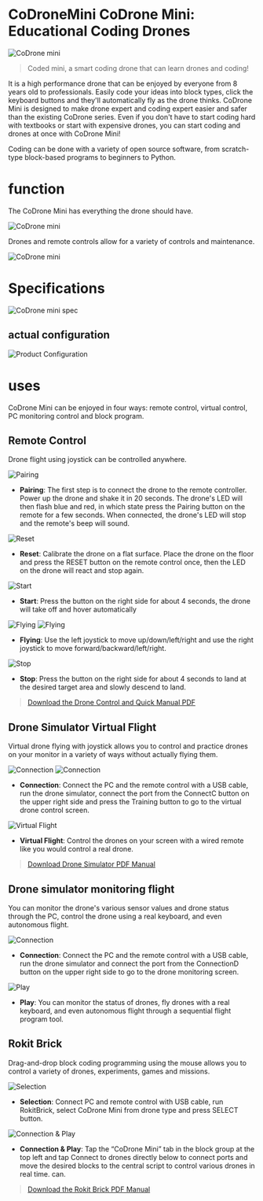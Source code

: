 # CoDroneMini CoDrone Mini: Educational Coding Drones

![CoDrone mini](./img/0001.png)

> Coded mini, a smart coding drone that can learn drones and coding!

It is a high performance drone that can be enjoyed by everyone from 8 years old to professionals. Easily code your ideas into block types, click the keyboard buttons and they'll automatically fly as the drone thinks. CoDrone Mini is designed to make drone expert and coding expert easier and safer than the existing CoDrone series. Even if you don't have to start coding hard with textbooks or start with expensive drones, you can start coding and drones at once with CoDrone Mini!

Coding can be done with a variety of open source software, from scratch-type block-based programs to beginners to Python.

# function

The CoDrone Mini has everything the drone should have.

![CoDrone mini](./img/0002.png)

Drones and remote controls allow for a variety of controls and maintenance.

![CoDrone mini](./img/0003.png)
  

# Specifications
![CoDrone mini spec](./img/0004_.png)


## actual configuration
![Product Configuration](./img/0005.png)

# uses

CoDrone Mini can be enjoyed in four ways: remote control, virtual control, PC monitoring control and block program.

## Remote Control

Drone flight using joystick can be controlled anywhere.

![Pairing](./img/0006.png)

* **Pairing**: The first step is to connect the drone to the remote controller. Power up the drone and shake it in 20 seconds. The drone's LED will then flash blue and red, in which state press the Pairing button on the remote for a few seconds. When connected, the drone's LED will stop and the remote's beep will sound.

![Reset](./img/0007.png)

* **Reset**: Calibrate the drone on a flat surface. Place the drone on the floor and press the RESET button on the remote control once, then the LED on the drone will react and stop again.

![Start](./img/0008.png)

* **Start**: Press the button on the right side for about 4 seconds, the drone will take off and hover automatically

![Flying](./img/0009_.png)
![Flying](./img/0009_1.png)

* **Flying**: Use the left joystick to move up/down/left/right and use the right joystick to move forward/backward/left/right.

![Stop](./img/0010.png)

* **Stop**: Press the button on the right side for about 4 seconds to land at the desired target area and slowly descend to land.

> [Download the Drone Control and Quick Manual PDF](https://github.com/EBWon/manual_en/raw/master/codronemini/pdf/remotecontroller.pdf)

## Drone Simulator Virtual Flight

Virtual drone flying with joystick allows you to control and practice drones on your monitor in a variety of ways without actually flying them.

![Connection](./img/0011-1.png)
![Connection](./img/0011.jpg)

* **Connection**: Connect the PC and the remote control with a USB cable, run the drone simulator, connect the port from the ConnectC button on the upper right side and press the Training button to go to the virtual drone control screen.

![Virtual Flight](./img/0012_.png)

* **Virtual Flight**: Control the drones on your screen with a wired remote like you would control a real drone.

> [Download Drone Simulator PDF Manual](https://github.com/EBWon/manual_en/raw/master/codronemini/pdf/simulator.pdf)

## Drone simulator monitoring flight

You can monitor the drone's various sensor values ​​and drone status through the PC, control the drone using a real keyboard, and even autonomous flight.

![Connection](./img/0013.png)

* **Connection**: Connect the PC and the remote control with a USB cable, run the drone simulator and connect the port from the ConnectionD button on the upper right side to go to the drone monitoring screen.

![Play](./img/0014.png)

* **Play**: You can monitor the status of drones, fly drones with a real keyboard, and even autonomous flight through a sequential flight program tool.

## Rokit Brick

Drag-and-drop block coding programming using the mouse allows you to control a variety of drones, experiments, games and missions.

![Selection](./img/0015_.png)

* **Selection**: Connect PC and remote control with USB cable, run RokitBrick, select CoDrone Mini from drone type and press SELECT button.

![Connection & Play](./img/0016_.png)

* **Connection & Play**: Tap the “CoDrone Mini” tab in the block group at the top left and tap Connect to drones directly below to connect ports and move the desired blocks to the central script to control various drones in real time. can.

> [Download the Rokit Brick PDF Manual](https://github.com/EBWon/manual_en/raw/master/codronemini/pdf/rokit.pdf)
